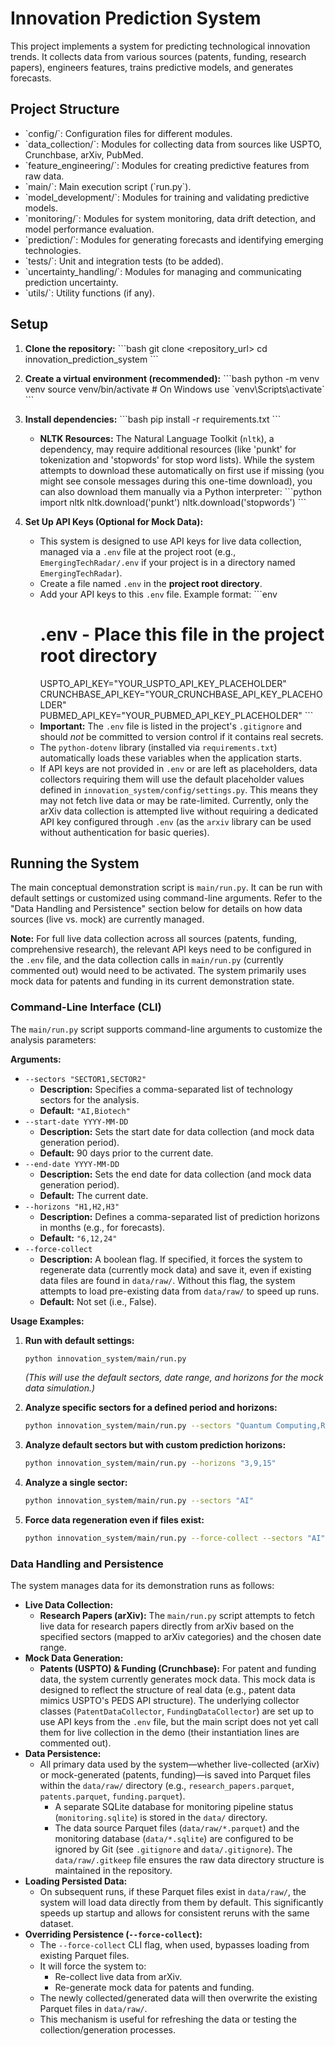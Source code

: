 # Innovation Prediction System

This project implements a system for predicting technological innovation trends.
It collects data from various sources (patents, funding, research papers),
engineers features, trains predictive models, and generates forecasts.

## Project Structure

- \`config/\`: Configuration files for different modules.
- \`data_collection/\`: Modules for collecting data from sources like USPTO, Crunchbase, arXiv, PubMed.
- \`feature_engineering/\`: Modules for creating predictive features from raw data.
- \`main/\`: Main execution script (\`run.py\`).
- \`model_development/\`: Modules for training and validating predictive models.
- \`monitoring/\`: Modules for system monitoring, data drift detection, and model performance evaluation.
- \`prediction/\`: Modules for generating forecasts and identifying emerging technologies.
- \`tests/\`: Unit and integration tests (to be added).
- \`uncertainty_handling/\`: Modules for managing and communicating prediction uncertainty.
- \`utils/\`: Utility functions (if any).

## Setup

1.  **Clone the repository:**
    \`\`\`bash
    git clone <repository_url>
    cd innovation_prediction_system
    \`\`\`

2.  **Create a virtual environment (recommended):**
    \`\`\`bash
    python -m venv venv
    source venv/bin/activate  # On Windows use \`venv\Scripts\activate\`
    \`\`\`

3.  **Install dependencies:**
    \`\`\`bash
    pip install -r requirements.txt
    \`\`\`
    *   **NLTK Resources:** The Natural Language Toolkit (`nltk`), a dependency, may require additional resources (like 'punkt' for tokenization and 'stopwords' for stop word lists). While the system attempts to download these automatically on first use if missing (you might see console messages during this one-time download), you can also download them manually via a Python interpreter:
        \`\`\`python
        import nltk
        nltk.download('punkt')
        nltk.download('stopwords')
        \`\`\`

4.  **Set Up API Keys (Optional for Mock Data):**
    - This system is designed to use API keys for live data collection, managed via a `.env` file at the project root (e.g., `EmergingTechRadar/.env` if your project is in a directory named `EmergingTechRadar`).
    - Create a file named `.env` in the **project root directory**.
    - Add your API keys to this `.env` file. Example format:
      \`\`\`env
      # .env - Place this file in the project root directory
      USPTO_API_KEY="YOUR_USPTO_API_KEY_PLACEHOLDER"
      CRUNCHBASE_API_KEY="YOUR_CRUNCHBASE_API_KEY_PLACEHOLDER"
      PUBMED_API_KEY="YOUR_PUBMED_API_KEY_PLACEHOLDER"
      \`\`\`
    - **Important:** The `.env` file is listed in the project's `.gitignore` and should *not* be committed to version control if it contains real secrets.
    - The `python-dotenv` library (installed via `requirements.txt`) automatically loads these variables when the application starts.
    - If API keys are not provided in `.env` or are left as placeholders, data collectors requiring them will use the default placeholder values defined in `innovation_system/config/settings.py`. This means they may not fetch live data or may be rate-limited. Currently, only the arXiv data collection is attempted live without requiring a dedicated API key configured through `.env` (as the `arxiv` library can be used without authentication for basic queries).

## Running the System

The main conceptual demonstration script is `main/run.py`. It can be run with default settings or customized using command-line arguments.
Refer to the "Data Handling and Persistence" section below for details on how data sources (live vs. mock) are currently managed.

**Note:** For full live data collection across all sources (patents, funding, comprehensive research), the relevant API keys need to be configured in the `.env` file, and the data collection calls in `main/run.py` (currently commented out) would need to be activated. The system primarily uses mock data for patents and funding in its current demonstration state.

### Command-Line Interface (CLI)

The `main/run.py` script supports command-line arguments to customize the analysis parameters:

**Arguments:**

*   `--sectors "SECTOR1,SECTOR2"`
    *   **Description:** Specifies a comma-separated list of technology sectors for the analysis.
    *   **Default:** `"AI,Biotech"`
*   `--start-date YYYY-MM-DD`
    *   **Description:** Sets the start date for data collection (and mock data generation period).
    *   **Default:** 90 days prior to the current date.
*   `--end-date YYYY-MM-DD`
    *   **Description:** Sets the end date for data collection (and mock data generation period).
    *   **Default:** The current date.
*   `--horizons "H1,H2,H3"`
    *   **Description:** Defines a comma-separated list of prediction horizons in months (e.g., for forecasts).
    *   **Default:** `"6,12,24"`
*   `--force-collect`
    *   **Description:** A boolean flag. If specified, it forces the system to regenerate data (currently mock data) and save it, even if existing data files are found in `data/raw/`. Without this flag, the system attempts to load pre-existing data from `data/raw/` to speed up runs.
    *   **Default:** Not set (i.e., False).

**Usage Examples:**

1.  **Run with default settings:**
    ```bash
    python innovation_system/main/run.py
    ```
    *(This will use the default sectors, date range, and horizons for the mock data simulation.)*

2.  **Analyze specific sectors for a defined period and horizons:**
    ```bash
    python innovation_system/main/run.py --sectors "Quantum Computing,Renewable Energy" --start-date 2023-01-01 --end-date 2023-12-31 --horizons "6,18"
    ```

3.  **Analyze default sectors but with custom prediction horizons:**
    ```bash
    python innovation_system/main/run.py --horizons "3,9,15"
    ```

4.  **Analyze a single sector:**
    ```bash
    python innovation_system/main/run.py --sectors "AI"
    ```

5.  **Force data regeneration even if files exist:**
    ```bash
    python innovation_system/main/run.py --force-collect --sectors "AI"
    ```

### Data Handling and Persistence

The system manages data for its demonstration runs as follows:

*   **Live Data Collection:**
    *   **Research Papers (arXiv):** The `main/run.py` script attempts to fetch live data for research papers directly from arXiv based on the specified sectors (mapped to arXiv categories) and the chosen date range.
*   **Mock Data Generation:**
    *   **Patents (USPTO) & Funding (Crunchbase):** For patent and funding data, the system currently generates mock data. This mock data is designed to reflect the structure of real data (e.g., patent data mimics USPTO's PEDS API structure). The underlying collector classes (`PatentDataCollector`, `FundingDataCollector`) are set up to use API keys from the `.env` file, but the main script does not yet call them for live collection in the demo (their instantiation lines are commented out).
*   **Data Persistence:**
    *   All primary data used by the system—whether live-collected (arXiv) or mock-generated (patents, funding)—is saved into Parquet files within the `data/raw/` directory (e.g., `research_papers.parquet`, `patents.parquet`, `funding.parquet`).
        *   A separate SQLite database for monitoring pipeline status (`monitoring.sqlite`) is stored in the `data/` directory.
        *   The data source Parquet files (`data/raw/*.parquet`) and the monitoring database (`data/*.sqlite`) are configured to be ignored by Git (see `.gitignore` and `data/.gitignore`). The `data/raw/.gitkeep` file ensures the raw data directory structure is maintained in the repository.
*   **Loading Persisted Data:**
    *   On subsequent runs, if these Parquet files exist in `data/raw/`, the system will load data directly from them by default. This significantly speeds up startup and allows for consistent reruns with the same dataset.
*   **Overriding Persistence (`--force-collect`):**
    *   The `--force-collect` CLI flag, when used, bypasses loading from existing Parquet files.
    *   It will force the system to:
        *   Re-collect live data from arXiv.
        *   Re-generate mock data for patents and funding.
    *   The newly collected/generated data will then overwrite the existing Parquet files in `data/raw/`.
    *   This mechanism is useful for refreshing the data or testing the collection/generation processes.
